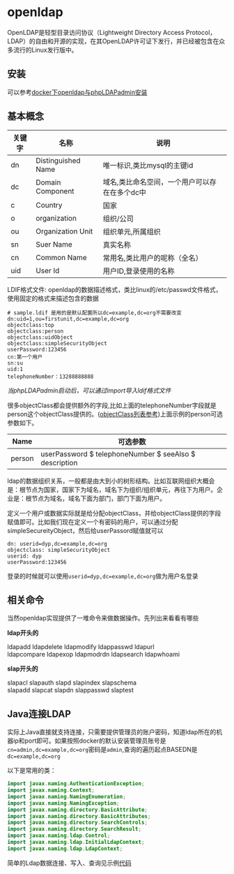 # openldap

OpenLDAP是轻型目录访问协议（Lightweight Directory Access Protocol，LDAP）的自由和开源的实现，在其OpenLDAP许可证下发行，并已经被包含在众多流行的Linux发行版中。

## 安装

可以参考[docker下openldap与phpLDAPadmin安装](../Docker/README.md#openldap与phpLDAPadmin安装)

## 基本概念

关键字 |名称| 说明
--|--|---
dn | Distinguished Name | 唯一标识,类比mysql的主键id
dc | Domain Component | 域名,类比命名空间，一个用户可以存在在多个dc中
c  | Country | 国家
o | organization | 组织/公司
ou | Organization Unit | 组织单元,所属组织
sn | Suer Name | 真实名称
cn | Common Name | 常用名,类比用户的呢称（全名）
uid | User Id | 用户ID,登录使用的名称

LDIF格式文件: openldap的数据描述格式，类比linux的/etc/passwd文件格式，使用固定的格式来描述包含的数据

```ldif
# sample.ldif 是用的是默认配置所以dc=example,dc=org不需要改变
dn:uid=1,ou=firstunit,dc=example,dc=org
objectclass:top
objectclass:person
objectclass:uidObject
objectclass:simpleSecurityObject
userPassword:123456
cn:第一个用户
sn:su
uid:1
telephoneNumber：13288888888
```
*当phpLDAPadmin启动后，可以通过import导入ldif格式文件*

很多objectClass都会提供额外的字段,比如上面的telephoneNumber字段就是person这个objectClass提供的。([objectClass列表参考](https://www.zytrax.com/books/ldap/ape/#objectclasses ))上面示例的person可选参数如下。

Name | 可选参数
---|---
person | userPassword $ telephoneNumber $ seeAlso $ description 

ldap的数据组织关系，一般都是由大到小的树形结构。比如互联网组织大概会是：根节点为国家，国家下为域名，域名下为组织/组织单元，再往下为用户。企业是：根节点为域名，域名下面为部门，部门下面为用户。

定义一个用户或数据实际就是给分配objectClass，并给objectClass提供的字段赋值即可。比如我们现在定义一个有密码的用户，可以通过分配simpleSecureityObject，然后给userPassord赋值就可以

```
dn: userid=dyp,dc=example,dc=org
objectclass: simpleSecurityObject
userid: dyp
userPassword:123456
```

登录的时候就可以使用`userid=dyp,dc=example,dc=org`做为用户名登录

## 相关命令

当然openldap实现提供了一堆命令来做数据操作。先列出来看看有哪些

**ldap开头的**

ldapadd      ldapdelete   ldapmodify   ldappasswd   ldapurl      
ldapcompare  ldapexop     ldapmodrdn   ldapsearch   ldapwhoami   

**slap开头的**

slapacl     slapauth    slapd       slapindex   slapschema  
slapadd     slapcat     slapdn      slappasswd  slaptest 


## Java连接LDAP

实际上Java直接就支持连接，只需要提供管理员的账户密码，知道ldap所在的机器ip和port即可。如果按照docker的默认安装管理员账号是`cn=admin,dc=example,dc=org`密码是`admin`,查询的遍历起点BASEDN是`dc=example,dc=org`

以下是常用的类：

```java
import javax.naming.AuthenticationException;
import javax.naming.Context;
import javax.naming.NamingEnumeration;
import javax.naming.NamingException;
import javax.naming.directory.BasicAttribute;
import javax.naming.directory.BasicAttributes;
import javax.naming.directory.SearchControls;
import javax.naming.directory.SearchResult;
import javax.naming.ldap.Control;
import javax.naming.ldap.InitialLdapContext;
import javax.naming.ldap.LdapContext;
```

简单的Ldap数据连接、写入、查询见示例[代码](source/firstldap)